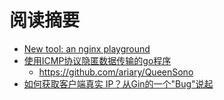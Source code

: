 # 阅读摘要

* [New tool: an nginx playground](https://jvns.ca/blog/2021/09/24/new-tool--an-nginx-playground/)
* [使用ICMP协议隐匿数据传输的go程序](https://www.kitploit.com/2021/09/queensono-golang-binary-for-data.html)
  - https://github.com/ariary/QueenSono
* [如何获取客户端真实 IP？从Gin的一个"Bug"说起](https://mp.weixin.qq.com/s/C-Xf6haLrOWkmBm2lRTdEQ)

